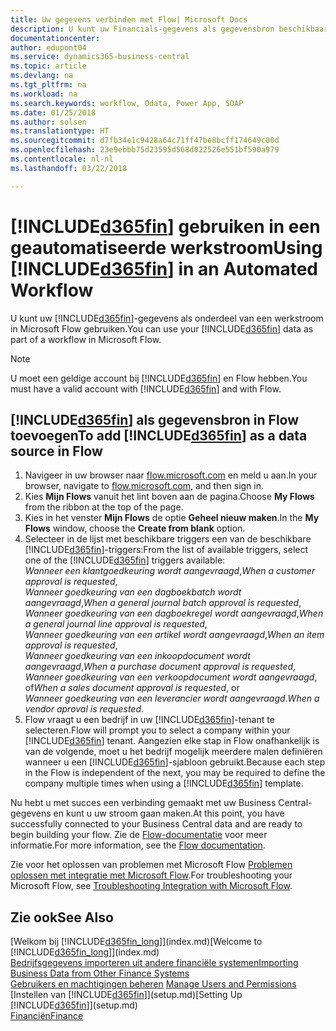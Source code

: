 ```yaml
---
title: Uw gegevens verbinden met Flow| Microsoft Docs
description: U kunt uw Financials-gegevens als gegevensbron beschikbaar maken en een OData-URL van uw webservices opgeven om een geautomatiseerde werkstroom te maken.
documentationcenter: 
author: edupont04
ms.service: dynamics365-business-central
ms.topic: article
ms.devlang: na
ms.tgt_pltfrm: na
ms.workload: na
ms.search.keywords: workflow, Odata, Power App, SOAP
ms.date: 01/25/2018
ms.author: solsen
ms.translationtype: HT
ms.sourcegitcommit: d7fb34e1c9428a64c71ff47be8bcff174649c00d
ms.openlocfilehash: 23e9ebbb75d23595d568d022526e551bf590a979
ms.contentlocale: nl-nl
ms.lasthandoff: 03/22/2018

---
```

# <a name="using-included365finincludesd365finmdmd-in-an-automated-workflow"></a><span data-ttu-id="7060d-103">[!INCLUDE[d365fin](includes/d365fin_md.md)] gebruiken in een geautomatiseerde werkstroom</span><span class="sxs-lookup"><span data-stu-id="7060d-103">Using [!INCLUDE[d365fin](includes/d365fin_md.md)] in an Automated Workflow</span></span>
<span data-ttu-id="7060d-104">U kunt uw [!INCLUDE[d365fin](includes/d365fin_md.md)]-gegevens als onderdeel van een werkstroom in Microsoft Flow gebruiken.</span><span class="sxs-lookup"><span data-stu-id="7060d-104">You can use your [!INCLUDE[d365fin](includes/d365fin_md.md)] data as part of a workflow in Microsoft Flow.</span></span>  

> [!NOTE]  
>   <span data-ttu-id="7060d-105">U moet een geldige account bij [!INCLUDE[d365fin](includes/d365fin_md.md)] en Flow hebben.</span><span class="sxs-lookup"><span data-stu-id="7060d-105">You must have a valid account with [!INCLUDE[d365fin](includes/d365fin_md.md)] and with Flow.</span></span>  

## <a name="to-add-included365finincludesd365finmdmd-as-a-data-source-in-flow"></a><span data-ttu-id="7060d-106">[!INCLUDE[d365fin](includes/d365fin_md.md)] als gegevensbron in Flow toevoegen</span><span class="sxs-lookup"><span data-stu-id="7060d-106">To add [!INCLUDE[d365fin](includes/d365fin_md.md)] as a data source in Flow</span></span>
1. <span data-ttu-id="7060d-107">Navigeer in uw browser naar [flow.microsoft.com](https://flow.microsoft.com/en-us/) en meld u aan.</span><span class="sxs-lookup"><span data-stu-id="7060d-107">In your browser, navigate to [flow.microsoft.com](https://flow.microsoft.com/en-us/), and then sign in.</span></span>
2. <span data-ttu-id="7060d-108">Kies **Mijn Flows** vanuit het lint boven aan de pagina.</span><span class="sxs-lookup"><span data-stu-id="7060d-108">Choose **My Flows** from the ribbon at the top of the page.</span></span>
3. <span data-ttu-id="7060d-109">Kies in het venster **Mijn Flows** de optie **Geheel nieuw maken**.</span><span class="sxs-lookup"><span data-stu-id="7060d-109">In the **My Flows** window, choose the **Create from blank** option.</span></span>
4. <span data-ttu-id="7060d-110">Selecteer in de lijst met beschikbare triggers een van de beschikbare [!INCLUDE[d365fin](includes/d365fin_md.md)]-triggers:</span><span class="sxs-lookup"><span data-stu-id="7060d-110">From the list of available triggers, select one of the [!INCLUDE[d365fin](includes/d365fin_md.md)] triggers available:</span></span>  
    <span data-ttu-id="7060d-111">*Wanneer een klantgoedkeuring wordt aangevraagd*,</span><span class="sxs-lookup"><span data-stu-id="7060d-111">*When a customer approval is requested*,</span></span>  
    <span data-ttu-id="7060d-112">*Wanneer goedkeuring van een dagboekbatch wordt aangevraagd*,</span><span class="sxs-lookup"><span data-stu-id="7060d-112">*When a general journal batch approval is requested*,</span></span>  
    <span data-ttu-id="7060d-113">*Wanneer goedkeuring van een dagboekregel wordt aangevraagd*,</span><span class="sxs-lookup"><span data-stu-id="7060d-113">*When a general journal line approval is requested*,</span></span>  
    <span data-ttu-id="7060d-114">*Wanneer goedkeuring van een artikel wordt aangevraagd*,</span><span class="sxs-lookup"><span data-stu-id="7060d-114">*When an item approval is requested*,</span></span>  
    <span data-ttu-id="7060d-115">*Wanneer goedkeuring van een inkoopdocument wordt aangevraagd*,</span><span class="sxs-lookup"><span data-stu-id="7060d-115">*When a purchase document approval is requested*,</span></span>  
    <span data-ttu-id="7060d-116">*Wanneer goedkeuring van een verkoopdocument wordt aangevraagd*, of</span><span class="sxs-lookup"><span data-stu-id="7060d-116">*When a sales document approval is requested*, or</span></span>  
    <span data-ttu-id="7060d-117">*Wanneer goedkeuring van een leverancier wordt aangevraagd*.</span><span class="sxs-lookup"><span data-stu-id="7060d-117">*When a vendor aproval is requested*.</span></span>
5. <span data-ttu-id="7060d-118">Flow vraagt u een bedrijf in uw [!INCLUDE[d365fin](includes/d365fin_md.md)]-tenant te selecteren.</span><span class="sxs-lookup"><span data-stu-id="7060d-118">Flow will prompt you to select a company within your [!INCLUDE[d365fin](includes/d365fin_md.md)] tenant.</span></span> <span data-ttu-id="7060d-119">Aangezien elke stap in Flow onafhankelijk is van de volgende, moet u het bedrijf mogelijk meerdere malen definiëren wanneer u een [!INCLUDE[d365fin](includes/d365fin_md.md)]-sjabloon gebruikt.</span><span class="sxs-lookup"><span data-stu-id="7060d-119">Because each step in the Flow is independent of the next, you may be required to define the company multiple times when using a [!INCLUDE[d365fin](includes/d365fin_md.md)] template.</span></span>

<span data-ttu-id="7060d-120">Nu hebt u met succes een verbinding gemaakt met uw Business Central-gegevens en kunt u uw stroom gaan maken.</span><span class="sxs-lookup"><span data-stu-id="7060d-120">At this point, you have successfully connected to your Business Central data and are ready to begin building your flow.</span></span> <span data-ttu-id="7060d-121">Zie de [Flow-documentatie](https://flow.microsoft.com/documentation/getting-started/) voor meer informatie.</span><span class="sxs-lookup"><span data-stu-id="7060d-121">For more information, see the [Flow documentation](https://flow.microsoft.com/documentation/getting-started/).</span></span>

<span data-ttu-id="7060d-122">Zie voor het oplossen van problemen met Microsoft Flow [Problemen oplossen met integratie met Microsoft Flow](across-troubleshooting-how-use-financials-data-source-flow.md).</span><span class="sxs-lookup"><span data-stu-id="7060d-122">For troubleshooting your Microsoft Flow, see [Troubleshooting Integration with Microsoft Flow](across-troubleshooting-how-use-financials-data-source-flow.md).</span></span>

## <a name="see-also"></a><span data-ttu-id="7060d-123">Zie ook</span><span class="sxs-lookup"><span data-stu-id="7060d-123">See Also</span></span>
<span data-ttu-id="7060d-124">[Welkom bij [!INCLUDE[d365fin_long](includes/d365fin_long_md.md)]](index.md)</span><span class="sxs-lookup"><span data-stu-id="7060d-124">[Welcome to [!INCLUDE[d365fin_long](includes/d365fin_long_md.md)]](index.md)</span></span>  
[<span data-ttu-id="7060d-125">Bedrijfsgegevens importeren uit andere financiële systemen</span><span class="sxs-lookup"><span data-stu-id="7060d-125">Importing Business Data from Other Finance Systems</span></span>](upload-data.md)  
<span data-ttu-id="7060d-126">[Gebruikers en machtigingen beheren](ui-how-users-permissions.md)  </span><span class="sxs-lookup"><span data-stu-id="7060d-126">[Manage Users and Permissions](ui-how-users-permissions.md)  </span></span>  
<span data-ttu-id="7060d-127">[Instellen van [!INCLUDE[d365fin](includes/d365fin_md.md)]](setup.md)</span><span class="sxs-lookup"><span data-stu-id="7060d-127">[Setting Up [!INCLUDE[d365fin](includes/d365fin_md.md)]](setup.md)</span></span>  
[<span data-ttu-id="7060d-128">Financiën</span><span class="sxs-lookup"><span data-stu-id="7060d-128">Finance</span></span>](finance.md)  


